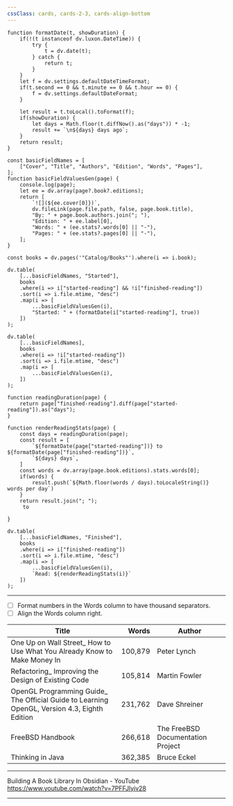 ```yaml
---
cssClass: cards, cards-2-3, cards-align-bottom
---
```


```dataviewjs
function formatDate(t, showDuration) {
	if(!(t instanceof dv.luxon.DateTime)) {
		try {
			t = dv.date(t);
		} catch {
			return t;
		}
	}
	let f = dv.settings.defaultDateTimeFormat;
	if(t.second == 0 && t.minute == 0 && t.hour == 0) {
		f = dv.settings.defaultDateFormat;
	}

	let result = t.toLocal().toFormat(f);
	if(showDuration) {
		let days = Math.floor(t.diffNow().as("days")) * -1;
		result += `\n${days} days ago`;
	}
	return result;
}

const basicFieldNames = [
	["Cover", "Title", "Authors", "Edition", "Words", "Pages"],
];
function basicFieldValuesGen(page) {
	console.log(page);
	let ee = dv.array(page?.book?.editions);
	return [
		`![](${ee.cover[0]})`,
		dv.fileLink(page.file.path, false, page.book.title),
		"By: " + page.book.authors.join("; "),
		"Edition: " + ee.label[0],
		"Words: " + (ee.stats?.words[0] || "-"),
		"Pages: " + (ee.stats?.pages[0] || "-"),
	];
}

const books = dv.pages('"Catalog/Books"').where(i => i.book);

dv.table(
	[...basicFieldNames, "Started"],
	books
	.where(i => i["started-reading"] && !i["finished-reading"])
	.sort(i => i.file.mtime, "desc")
	.map(i => [
		...basicFieldValuesGen(i),
		"Started: " + (formatDate(i["started-reading"], true))
	])
);

dv.table(
	[...basicFieldNames],
	books
	.where(i => !i["started-reading"])
	.sort(i => i.file.mtime, "desc")
	.map(i => [
		...basicFieldValuesGen(i),
	])
);

function readingDuration(page) {
	return page["finished-reading"].diff(page["started-reading"]).as("days");
}

function renderReadingStats(page) {
	const days = readingDuration(page);
	const result = [
		`${formatDate(page["started-reading"])} to ${formatDate(page["finished-reading"])}`,
		`${days} days`,
	]
	const words = dv.array(page.book.editions).stats.words[0];
	if(words) {
		result.push(`${Math.floor(words / days).toLocaleString()} words per day`)
	}
	return result.join("; ");
	 to

}

dv.table(
	[...basicFieldNames, "Finished"],
	books
	.where(i => i["finished-reading"])
	.sort(i => i.file.mtime, "desc")
	.map(i => [
		...basicFieldValuesGen(i),
		`Read: ${renderReadingStats(i)}`
	])
);
```

---

- [ ] Format numbers in the Words column to have thousand separators.
- [ ] Align the Words column right.

| Title                                                                                        |   Words | Author                            |
| -------------------------------------------------------------------------------------------- | -------:| --------------------------------- |
| One Up on Wall Street_ How to Use What You Already Know to Make Money In                     | 100,879 | Peter Lynch                       |
| Refactoring_ Improving the Design of Existing Code                                           | 105,814 | Martin Fowler                     |
| OpenGL Programming Guide_ The Official Guide to Learning OpenGL, Version 4.3, Eighth Edition | 231,762 | Dave Shreiner                     |
| FreeBSD Handbook                                                                             | 266,618 | The FreeBSD Documentation Project |
| Thinking in Java                                                                             | 362,385 | Bruce Eckel                       |


---

Building A Book Library In Obsidian - YouTube
https://www.youtube.com/watch?v=7PFFJlyiv28

---
